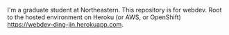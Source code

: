 I'm a graduate student at Northeastern.
This repository is for webdev.
Root to the hosted environment on Heroku (or AWS, or OpenShift)
https://webdev-ding-jin.herokuapp.com.
